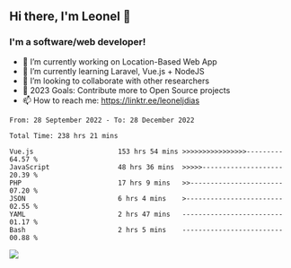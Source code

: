 ## Hi there, I'm Leonel 👋

### I'm a software/web developer!
- 🔭 I’m currently working on Location-Based Web App
- 🌱 I’m currently learning Laravel, Vue.js + NodeJS
- 👯 I’m looking to collaborate with other researchers
- 🥅 2023 Goals: Contribute more to Open Source projects
- 📫 How to reach me: https://linktr.ee/leoneljdias

<!--START_SECTION:waka-->

```text
From: 28 September 2022 - To: 28 December 2022

Total Time: 238 hrs 21 mins

Vue.js                     153 hrs 54 mins >>>>>>>>>>>>>>>>---------   64.57 %
JavaScript                 48 hrs 36 mins  >>>>>--------------------   20.39 %
PHP                        17 hrs 9 mins   >>-----------------------   07.20 %
JSON                       6 hrs 4 mins    >------------------------   02.55 %
YAML                       2 hrs 47 mins   -------------------------   01.17 %
Bash                       2 hrs 5 mins    -------------------------   00.88 %
```

<!--END_SECTION:waka-->

![](https://komarev.com/ghpvc/?username=leoneljdias&color=blue&style=flat-square)
